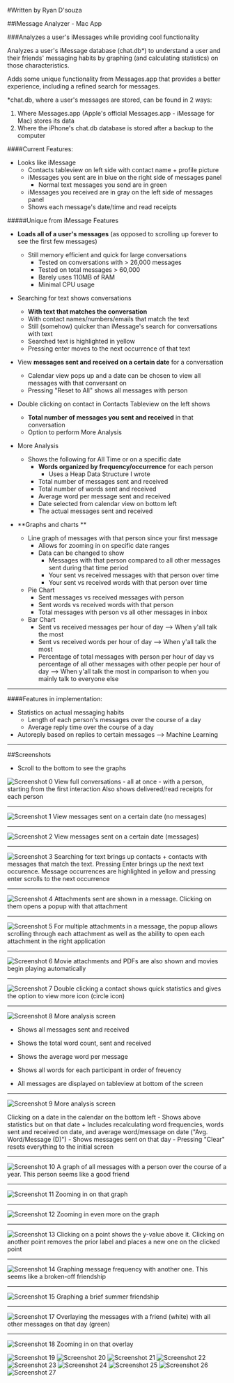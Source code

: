 #Written by Ryan D'souza

##iMessage Analyzer - Mac App

###Analyzes a user's iMessages while providing cool functionality

Analyzes a user's iMessage database (chat.db*) to understand a user and their friends' messaging habits by graphing (and calculating statistics) on those characteristics.

Adds some unique functionality from Messages.app that provides a better experience, including a refined search for messages.

*chat.db, where a user's messages are stored, can be found in 2 ways:

1. Where Messages.app (Apple's official Messages.app - iMessage for Mac) stores its data
2. Where the iPhone's chat.db database is stored after a backup to the computer


####Current Features:

- Looks like iMessage
  + Contacts tableview on left side with contact name + profile picture
  + iMessages you sent are in blue on the right side of messages panel
    - Normal text messages you send are in green
  + iMessages you received are in gray on the left side of messages panel
  + Shows each message's date/time and read receipts

#####Unique from iMessage Features

- **Loads all of a user's messages** (as opposed to scrolling up forever to see the first few messages) 
    + Still memory efficient and quick for large conversations 
        - Tested on conversations with > 26,000 messages
        - Tested on total messages > 60,000
        - Barely uses 110MB of RAM
        - Minimal CPU usage

- Searching for text shows conversations 
    + **With text that matches the conversation**
    + With contact names/numbers/emails that match the text
    + Still (somehow) quicker than iMessage's search for conversations with text
    + Searched text is highlighted in yellow
    + Pressing enter moves to the next occurrence of that text

- View **messages sent and received on a certain date** for a conversation
    + Calendar view pops up and a date can be chosen to view all messages with that conversant on
    + Pressing "Reset to All" shows all messages with person

- Double clicking on contact in Contacts Tableview on the left shows
    + **Total number of messages you sent and received** in that conversation
    + Option to perform More Analysis

- More Analysis
    + Shows the following for All Time or on a specific date
        -  **Words organized by frequency/occurrence** for each person
            + Uses a Heap Data Structure I wrote
        - Total number of messages sent and received
        - Total number of words sent and received
        - Average word per message sent and received
        - Date selected from calendar view on bottom left
        - The actual messages sent and received

- **Graphs and charts **
  + Line graph of messages with that person since your first message
    - Allows for zooming in on specific date ranges
    - Data can be changed to show
        + Messages with that person compared to all other messages sent during that time period
        + Your sent vs received messages with that person over time 
        + Your sent vs received words with that person over time
  + Pie Chart
    - Sent messages vs received messages with person
    - Sent words vs received words with that person
    - Total messages with person vs all other messages in inbox
  + Bar Chart
    - Sent vs received messages per hour of day --> When y'all talk the most
    - Sent vs received words per hour of day --> When y'all talk the most
    - Percentage of total messages with person per hour of day vs percentage of all other messages with other people per hour of day --> When y'all talk the most in comparison to when you mainly talk to everyone else


---

####Features in implementation:
- Statistics on actual messaging habits
    + Length of each person's messages over the course of a day
    + Average reply time over the course of a day
- Autoreply based on replies to certain messages --> Machine Learning


---

##Screenshots
- Scroll to the bottom to see the graphs

![Screenshot 0](https://github.com/dsouzarc/iMessageAnalyzer/blob/master/Screenshots/Screenshot_0.png)
View full conversations - all at once - with a person, starting from the first interaction
Also shows delivered/read receipts for each person

---

![Screenshot 1](https://github.com/dsouzarc/iMessageAnalyzer/blob/master/Screenshots/Screenshot_1.png)
View messages sent on a certain date (no messages)  

---

![Screenshot 2](https://github.com/dsouzarc/iMessageAnalyzer/blob/master/Screenshots/Screenshot_2.png)
View messages sent on a certain date (messages)  

---

![Screenshot 3](https://github.com/dsouzarc/iMessageAnalyzer/blob/master/Screenshots/Screenshot_3.png)
Searching for text brings up contacts + contacts with messages that match the text.
Pressing Enter brings up the next text occurence.
Message occurrences are highlighted in yellow and pressing enter scrolls to the next occurrence

---

![Screenshot 4](https://github.com/dsouzarc/iMessageAnalyzer/blob/master/Screenshots/Screenshot_4.png)
Attachments sent are shown in a message.
Clicking on them opens a popup with that attachment

---

![Screenshot 5](https://github.com/dsouzarc/iMessageAnalyzer/blob/master/Screenshots/Screenshot_5.png)
For multiple attachments in a message, the popup allows scrolling through each attachment as well as the ability to open each attachment in the right application

---

![Screenshot 6](https://github.com/dsouzarc/iMessageAnalyzer/blob/master/Screenshots/Screenshot_6.png)
Movie attachments and PDFs are also shown and movies begin playing automatically

---

![Screenshot 7](https://github.com/dsouzarc/iMessageAnalyzer/blob/master/Screenshots/Screenshot_7.png)
Double clicking a contact shows quick statistics and gives the option to view more icon (circle icon)

---

![Screenshot 8](https://github.com/dsouzarc/iMessageAnalyzer/blob/master/Screenshots/Screenshot_8.png)
More analysis screen

- Shows all messages sent and received

- Shows the total word count, sent and received

- Shows the average word per message

- Shows all words for each participant in order of freuency

- All messages are displayed on tableview at bottom of the screen

---

![Screenshot 9](https://github.com/dsouzarc/iMessageAnalyzer/blob/master/Screenshots/Screenshot_9.png)
More analysis screen

Clicking on a date in the calendar on the bottom left
    - Shows above statistics but on that date
        + Includes recalculating word frequencies, words sent and received on date, and average word/message on date ("Avg. Word/Message (D)")
    - Shows messages sent on that day 
    - Pressing "Clear" resets everything to the initial screen

---

![Screenshot 10](https://github.com/dsouzarc/iMessageAnalyzer/blob/master/Screenshots/Screenshot_10.png)
A graph of all messages with a person over the course of a year.
This person seems like a good friend

---

![Screenshot 11](https://github.com/dsouzarc/iMessageAnalyzer/blob/master/Screenshots/Screenshot_11.png)
Zooming in on that graph

---

![Screenshot 12](https://github.com/dsouzarc/iMessageAnalyzer/blob/master/Screenshots/Screenshot_12.png)
Zooming in even more on the graph

---

![Screenshot 13](https://github.com/dsouzarc/iMessageAnalyzer/blob/master/Screenshots/Screenshot_13.png)
Clicking on a point shows the y-value above it.
Clicking on another point removes the prior label and places a new one on the clicked point

---

![Screenshot 14](https://github.com/dsouzarc/iMessageAnalyzer/blob/master/Screenshots/Screenshot_14.png)
Graphing message frequency with another one.
This seems like a broken-off friendship

---

![Screenshot 15](https://github.com/dsouzarc/iMessageAnalyzer/blob/master/Screenshots/Screenshot_15.png)
Graphing a brief summer friendship

---

![Screenshot 17](https://github.com/dsouzarc/iMessageAnalyzer/blob/master/Screenshots/Screenshot_17.png)
Overlaying the messages with a friend (white) with all other messages on that day (green)

---

![Screenshot 18](https://github.com/dsouzarc/iMessageAnalyzer/blob/master/Screenshots/Screenshot_18.png)
Zooming in on that overlay

![Screenshot 19](https://github.com/dsouzarc/iMessageAnalyzer/blob/master/Screenshots/Screenshot_19.png)
![Screenshot 20](https://github.com/dsouzarc/iMessageAnalyzer/blob/master/Screenshots/Screenshot_20.png)
![Screenshot 21](https://github.com/dsouzarc/iMessageAnalyzer/blob/master/Screenshots/Screenshot_21.png)
![Screenshot 22](https://github.com/dsouzarc/iMessageAnalyzer/blob/master/Screenshots/Screenshot_22.png)
![Screenshot 23](https://github.com/dsouzarc/iMessageAnalyzer/blob/master/Screenshots/Screenshot_23.png)
![Screenshot 24](https://github.com/dsouzarc/iMessageAnalyzer/blob/master/Screenshots/Screenshot_24.png)
![Screenshot 25](https://github.com/dsouzarc/iMessageAnalyzer/blob/master/Screenshots/Screenshot_25.png)
![Screenshot 26](https://github.com/dsouzarc/iMessageAnalyzer/blob/master/Screenshots/Screenshot_26.png)
![Screenshot 27](https://github.com/dsouzarc/iMessageAnalyzer/blob/master/Screenshots/Screenshot_27.png)

